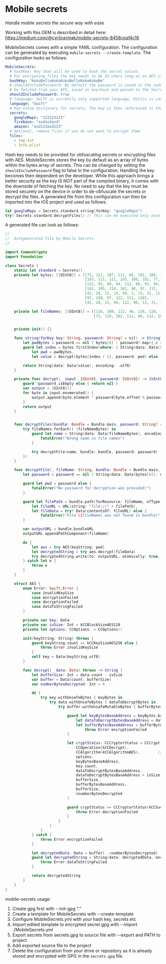 # Mobile secrets
*Handle mobile secrets the secure way with ease*

Working with this GEM is described in detail here: https://medium.com/@cyrilcermak/mobile-secrets-8458ceaf4c16

MobileSecrets comes with a simple YAML configuration. The configuration can be generated by executing `mobile-secrets --create-template`.
The configuration looks as follows:

```yaml
MobileSecrets:
  # hashKey: Key that will be used to hash the secret values.
  # For encrypting files the key needs to be 32 chars long as an AES standard.
  hashKey: "KokoBelloKokoKokoBelloKokoKokoBe"
  # shouldIncludePassword: By default the password is saved in the code as a series of bytes, however it can also
  # be fetched from your API, saved in keychain and passed to the Secrets for improving the security.
  shouldIncludePassword: true
  # language: Swift is currently only supported language, Kotlin is coming soon.
  language: "Swift"
  # Key-value dictionary for secrets. The key is then referenced in the code to get the secret.
  secrets:
    googleMaps: "123123123"
    firebase: "asdasdasd"
    amazon: "asd123asd123"
  # Optional, remove files if you do not want to encrypt them
  files:
    - tmp.txt
    - Info.plist
```

Hash key needs to be provided for obfuscating secrets or encrypting files with AES. MobileSecrets stores the key by default as an array of bytes within the bytes array of secrets.
This can be changed by setting the `shouldIncludePassword` flag to false in the configuration. Handling the key becomes then dependent on the developer. While this approach brings a better security as the key IS NOT part of the compiled binary, it comes with the downside of fetching the key. No need to say that the key must be stored securely on the device in order to de-obfuscate the secrets or decrypt the files. A generated file from this configuration can then be imported into the iOS project and used as follows:
```swift
let googleMaps = Secrets.standard.string(forKey: "googleMaps")
try? Secrets.standard.decryptFiles() // This can be executed only once as the file will stay on the drive.
```
A generated file can look as follows:
```swift
//
//  Autogenerated file by Mobile Secrets
//

import CommonCrypto
import Foundation

class Secrets {
    static let standard = Secrets()
    private let bytes: [[UInt8]] = [[75, 111, 107, 111, 66, 101, 108, 108, 111, 75, 111, 107, 111, 75, 111, 107, 111, 66, 101, 108, 108, 111, 75, 111, 107, 111, 75, 111, 107, 111, 66, 101],
                                    [103, 111, 111, 103, 108, 101, 77, 97, 112, 115],
                                    [122, 93, 88, 94, 112, 86, 93, 94, 92],
                                    [102, 105, 114, 101, 98, 97, 115, 101],
                                    [42, 28, 15, 14, 49, 1, 13, 31, 11],
                                    [97, 109, 97, 122, 111, 110],
                                    [42, 28, 15, 94, 112, 86, 13, 31, 11, 122, 93, 88]]

    private let fileNames: [[UInt8]] = [[116, 109, 112, 46, 116, 120, 116],
                                        [73, 110, 102, 111, 46, 112, 108, 105, 115, 116]]


    private init() {}

    func string(forKey key: String, password: String? = nil) -> String? {
        let pwdBytes = password == nil ? bytes[0] : password?.map({ c in c.asciiValue ?? 0 })
        guard let index = bytes.firstIndex(where: { String(data: Data($0), encoding: .utf8) == key }),
            let pwd = pwdBytes,
            let value = decrypt(bytes[index + 1], password: pwd) else { return nil }

        return String(data: Data(value), encoding: .utf8)
    }

    private func decrypt(_ input: [UInt8], password: [UInt8]) -> [UInt8]? {
        guard !password.isEmpty else { return nil }
        var output = [UInt8]()
        for byte in input.enumerated() {
            output.append(byte.element ^ password[byte.offset % password.count])
        }
        return output
    }


    func decryptFiles(bundle: Bundle = Bundle.main, password: String? = nil) throws {
        try fileNames.forEach({ (fileNameBytes) in
            guard let name = String(data: Data(fileNameBytes), encoding: .utf8) else {
                fatalError("Wrong name in file names")
            }

            try decryptFile(name, bundle: bundle, password: password)
        })
    }

    func decryptFile(_ fileName: String, bundle: Bundle = Bundle.main, password: String? = nil) throws {
        let password = password == nil ? String(data: Data(bytes[0]), encoding: .utf8) : password

        guard let pwd = password else {
            fatalError("No password for decryption was provided!")
        }

        guard let filePath = bundle.path(forResource: fileName, ofType: "enc"),
            let fileURL = URL(string: "file://" + filePath),
            let fileData = try? Data(contentsOf: fileURL) else {
                fatalError("File \(fileName) was not found in bundle!")
        }

        var outputURL = bundle.bundleURL
        outputURL.appendPathComponent(fileName)

        do {
            let aes = try AES(keyString: pwd)
            let decryptedString = try aes.decrypt(fileData)
            try decryptedString.write(to: outputURL, atomically: true, encoding: .utf8)
        } catch let e {
            throw e
        }
    }

    struct AES {
        enum Error: Swift.Error {
            case invalidKeySize
            case encryptionFailed
            case decryptionFailed
            case dataToStringFailed
        }

        private var key: Data
        private var ivSize: Int = kCCBlockSizeAES128
        private let options: CCOptions  = CCOptions()

        init(keyString: String) throws {
            guard keyString.count == kCCKeySizeAES256 else {
                throw Error.invalidKeySize
            }
            self.key = Data(keyString.utf8)
        }

        func decrypt(_ data: Data) throws -> String {
            let bufferSize: Int = data.count - ivSize
            var buffer = Data(count: bufferSize)
            var numberBytesDecrypted: Int = 0

            do {
                try key.withUnsafeBytes { keyBytes in
                    try data.withUnsafeBytes { dataToDecryptBytes in
                        try buffer.withUnsafeMutableBytes { bufferBytes in

                            guard let keyBytesBaseAddress = keyBytes.baseAddress,
                                let dataToDecryptBytesBaseAddress = dataToDecryptBytes.baseAddress,
                                let bufferBytesBaseAddress = bufferBytes.baseAddress else {
                                    throw Error.encryptionFailed
                            }

                            let cryptStatus: CCCryptorStatus = CCCrypt( // Stateless, one-shot encrypt operation
                                CCOperation(kCCDecrypt),                // op: CCOperation
                                CCAlgorithm(kCCAlgorithmAES),        // alg: CCAlgorithm
                                options,                                // options: CCOptions
                                keyBytesBaseAddress,                    // key: the "password"
                                key.count,                              // keyLength: the "password" size
                                dataToDecryptBytesBaseAddress,          // iv: Initialization Vector
                                dataToDecryptBytesBaseAddress + ivSize, // dataIn: Data to decrypt bytes
                                bufferSize,                             // dataInLength: Data to decrypt size
                                bufferBytesBaseAddress,                 // dataOut: decrypted Data buffer
                                bufferSize,                             // dataOutAvailable: decrypted Data buffer size
                                &numberBytesDecrypted                   // dataOutMoved: the number of bytes written
                            )

                            guard cryptStatus == CCCryptorStatus(kCCSuccess) else {
                                throw Error.decryptionFailed
                            }
                        }
                    }
                }
            } catch {
                throw Error.encryptionFailed
            }

            let decryptedData: Data = buffer[..<numberBytesDecrypted]
            guard let decryptedString = String(data: decryptedData, encoding: .utf8) else {
                throw Error.dataToStringFailed
            }

            return decryptedString
        }
    }
}
```


mobile-secrets usage:<br/>
1) Create gpg first with --init-gpg "."<br/>
2) Create a template for MobileSecrets with --create-template<br/>
3) Configure MobileSecrets.yml with your hash key, secrets etc<br/>
4) Import edited template to encrypted secret.gpg with --import ./MobileSecrets.yml<br/>
5) Export secrets from secrets.gpg to source file with --export and PATH to project<br/>
6) Add exported source file to the project<br/>
7) Delete the configuration from your drive or repository as it is already stored and encrypted with GPG in the `secrets.gpg` file.
